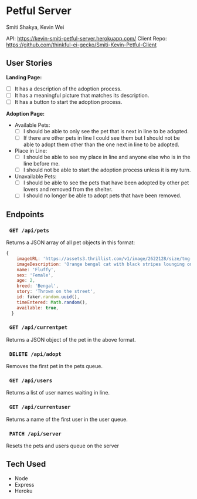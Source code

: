 # Petful Server
Smiti Shakya, Kevin Wei

API: https://kevin-smiti-petful-server.herokuapp.com/
Client Repo: https://github.com/thinkful-ei-gecko/Smiti-Kevin-Petful-Client

## User Stories
**Landing Page:**
  - [ ] It has a description of the adoption process.
  - [ ] It has a meaningful picture that matches its description.
  - [ ] It has a button to start the adoption process.

**Adoption Page:**
- Available Pets:
  - [ ] I should be able to only see the pet that is next in line to be adopted.
  - [ ] If there are other pets in line I could see them but I should not be able to adopt them other than the one next in line to be adopted.
- Place in Line:
  - [ ] I should be able to see my place in line and anyone else who is in the line before me.
  - [ ] I should not be able to start the adoption process unless it is my turn.
- Unavailable Pets:
  - [ ] I should be able to see the pets that have been adopted by other pet lovers and removed from the shelter.
  - [ ] I should no longer be able to adopt pets that have been removed.

## Endpoints
### ``` GET /api/pets```
Returns a JSON array of all pet objects in this format:
```javascript
{
    imageURL: 'https://assets3.thrillist.com/v1/image/2622128/size/tmg-slideshow_l.jpg',
    imageDescription: 'Orange bengal cat with black stripes lounging on concrete.',
    name: 'Fluffy',
    sex: 'Female',
    age: 2,
    breed: 'Bengal',
    story: 'Thrown on the street',
    id: faker.random.uuid(),
    timeEntered: Math.random(),
    available: true,
  }
```
### ``` GET /api/currentpet```
Returns a JSON object of the pet in the above format.
### ``` DELETE /api/adopt```
Removes the first pet in the pets queue.
### ``` GET /api/users```
Returns a list of user names waiting in line.
### ``` GET /api/currentuser```
Returns a name of the first user in the user queue.
### ``` PATCH /api/server```
Resets the pets and users queue on the server

## Tech Used
- Node
- Express
- Heroku